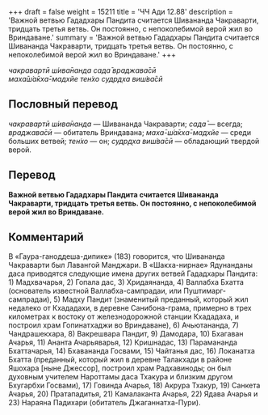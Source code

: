 +++
draft = false
weight = 15211
title = 'ЧЧ Ади 12.88'
description = 'Важной ветвью Гададхары Пандита считается Шивананда Чакраварти, тридцать третья ветвь. Он постоянно, с непоколебимой верой жил во Вриндаване.'
summary = 'Важной ветвью Гададхары Пандита считается Шивананда Чакраварти, тридцать третья ветвь. Он постоянно, с непоколебимой верой жил во Вриндаване.'
+++

_чакравартӣ ш́ива̄нанда сада̄ враджава̄сӣ  
маха̄ш́а̄кха̄-мадхйе тен̇хо судр̣д̣ха виш́ва̄сӣ_

## Пословный перевод

_чакравартӣ_ _ш́ива̄нанда_ — Шивананда Чакраварти; _сада̄_ — всегда; _враджава̄сӣ_ — обитатель Вриндавана; _маха̄_\-_ш́а̄кха̄_\-_мадхйе_ — среди больших ветвей; _тен̇хо_ — он; _судр̣д̣ха_ _виш́ва̄сӣ_ — обладающий твердой верой.

## Перевод

**Важной ветвью Гададхары Пандита считается Шивананда Чакраварти, тридцать третья ветвь. Он постоянно, с непоколебимой верой жил во Вриндаване.**

## Комментарий

В «Гаура-ганоддеша-дипике» (183) говорится, что Шивананда Чакраварти был Лавангой Манджари. В «Шакха-нирнае» Ядунанданы даса приводятся следующие имена других ветвей Гададхары Пандита: 1) Мадхвачарья, 2) Гопала дас, 3) Хридаянанда, 4) Валлабха Бхатта (основатель известной Валлабха-сампрадаи, или Пуштимарг-сампрадаи), 5) Мадху Пандит (знаменитый преданный, который жил недалеко от Кхададахи, в деревне Санибона-грама, примерно в трех километрах к востоку от железнодорожной станции Кхададаха, и построил храм Гопинатхаджи во Вриндаване), 6) Ачьютананда, 7) Чандрашекхара, 8) Вакрешвара Пандит, 9) Дамодара, 10) Бхагаван Ачарья, 11) Ананта Ачарьяварья, 12) Кришнадас, 13) Парамананда Бхаттачарья, 14) Бхавананда Госвами, 15) Чайтанья дас, 16) Локанатха Бхатта (преданный, который жил в деревне Талакхади в районе Яшохара \[ныне Джессор\], построил храм Радхавиноды; он был духовным учителем Нароттамы даса Тхакура и близким другом Бхугарбхи Госвами), 17) Говинда Ачарья, 18) Акрура Тхакур, 19) Санкета Ачарья, 20) Пратападитья, 21) Камалаканта Ачарья, 22) Ядава Ачарья и 23) Нараяна Падихари (обитатель Джаганнатха-Пури).
